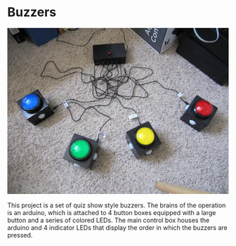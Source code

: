Buzzers
=======

![IMG](buzzers.jpg)


This project is a set of quiz show style buzzers.  The brains of the operation is an arduino, which is attached to 4 button boxes equipped with a large button and a series of colored LEDs.  The main control box houses the arduino and 4 indicator LEDs that display the order in which the buzzers are pressed.

